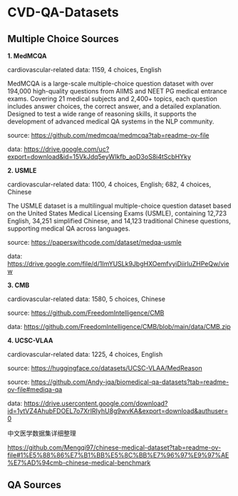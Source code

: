 # CVD-QA-Datasets

## Multiple Choice Sources

**1. MedMCQA**

cardiovascular-related data: 1159, 4 choices, English

MedMCQA is a large-scale multiple-choice question dataset with over 194,000 high-quality questions from AIIMS and NEET PG medical entrance exams. Covering 21 medical subjects and 2,400+ topics, each question includes answer choices, the correct answer, and a detailed explanation. Designed to test a wide range of reasoning skills, it supports the development of advanced medical QA systems in the NLP community.

source: https://github.com/medmcqa/medmcqa?tab=readme-ov-file

data: https://drive.google.com/uc?export=download&id=15VkJdq5eyWIkfb_aoD3oS8i4tScbHYky

**2. USMLE**

cardiovascular-related data: 1100, 4 choices, English; 682, 4 choices, Chinese

The USMLE dataset is a multilingual multiple-choice question dataset based on the United States Medical Licensing Exams (USMLE), containing 12,723 English, 34,251 simplified Chinese, and 14,123 traditional Chinese questions, supporting medical QA across languages.

source: https://paperswithcode.com/dataset/medqa-usmle

data: https://drive.google.com/file/d/1ImYUSLk9JbgHXOemfvyiDiirluZHPeQw/view

**3. CMB**

cardiovascular-related data: 1580, 5 choices, Chinese

source: https://github.com/FreedomIntelligence/CMB

data: https://github.com/FreedomIntelligence/CMB/blob/main/data/CMB.zip

**4. UCSC-VLAA**

cardiovascular-related data: 1225, 4 choices, English

source: https://huggingface.co/datasets/UCSC-VLAA/MedReason





source: https://github.com/Andy-jqa/biomedical-qa-datasets?tab=readme-ov-file#mediqa-qa

data: https://drive.usercontent.google.com/download?id=1ytVZ4AhubFDOEL7o7XrIRIyhU8g9wvKA&export=download&authuser=0


中文医学数据集详细整理

https://github.com/Mengqi97/chinese-medical-dataset?tab=readme-ov-file#1%E5%88%86%E7%B1%BB%E5%8C%BB%E7%96%97%E9%97%AE%E7%AD%94cmb-chinese-medical-benchmark


## QA Sources



